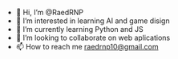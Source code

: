 - 👋 Hi, I’m @RaedRNP
- 👀 I’m interested in learning AI and game disign
- 🌱 I’m currently learning Python and JS
- 💞️ I’m looking to collaborate on web aplications
- 📫 How to reach me raedrnp10@gmail.com

<!---
RaedRNP/RaedRNP is a ✨ special ✨ repository because its `README.md` (this file) appears on your GitHub profile.
You can click the Preview link to take a look at your changes.
--->
